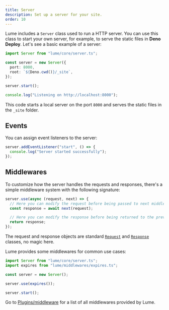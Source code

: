 ```yaml
---
title: Server
description: Set up a server for your site.
order: 10
---
```


Lume includes a `Server` class used to run a HTTP server. You can use this class
to start your own server, for example, to serve the static files in **Deno
Deploy**. Let's see a basic example of a server:

```ts
import Server from "lume/core/server.ts";

const server = new Server({
  port: 8000,
  root: `${Deno.cwd()}/_site`,
});

server.start();

console.log("Listening on http://localhost:8000");
```

This code starts a local server on the port `8000` and serves the static files
in the `_site` folder.

## Events

You can assign event listeners to the server:

```ts
server.addEventListener("start", () => {
  console.log("Server started successfully");
});
```

## Middlewares

To customize how the server handles the requests and responses, there's a simple
middleware system with the following signature:

```js
server.use(async (request, next) => {
  // Here you can modify the request before being passed to next middlewares
  const response = await next(request);

  // Here you can modify the response before being returned to the previous middleware
  return response;
});
```

The request and response objects are standard
[`Request`](https://developer.mozilla.org/docs/Web/API/Request) and
[`Response`](https://developer.mozilla.org/docs/Web/API/Response) classes, no
magic here.

Lume provides some middlewares for common use cases:

```ts
import Server from "lume/core/server.ts";
import expires from "lume/middlewares/expires.ts";

const server = new Server();

server.use(expires());

server.start();
```

Go to [Plugins/middleware](/plugins/?status=all&middleware=on) for a list of all
middlewares provided by Lume.

